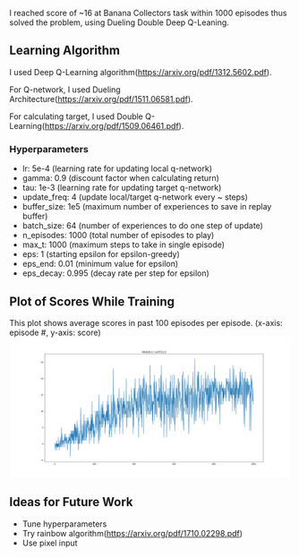 I reached score of ~16 at Banana Collectors task within 1000 episodes thus solved the problem, using Dueling Double Deep Q-Leaning. 

## Learning Algorithm

I used Deep Q-Learning algorithm(https://arxiv.org/pdf/1312.5602.pdf).

For Q-network, I used Dueling Architecture(https://arxiv.org/pdf/1511.06581.pdf).

For calculating target, I used Double Q-Learning(https://arxiv.org/pdf/1509.06461.pdf).

### Hyperparameters
* lr: 5e-4 (learning rate for updating local q-network)
* gamma: 0.9 (discount factor when calculating return)
* tau: 1e-3 (learning rate for updating target q-network)
* update_freq: 4 (update local/target q-network every ~ steps)
* buffer_size: 1e5 (maximum number of experiences to save in replay buffer)
* batch_size: 64 (number of experiences to do one step of update)
* n_episodes: 1000 (total number of episodes to play)
* max_t: 1000 (maximum steps to take in single episode)
* eps: 1 (starting epsilon for epsilon-greedy)
* eps_end: 0.01 (minimum value for epsilon)
* eps_decay: 0.995 (decay rate per step for epsilon)

## Plot of Scores While Training
This plot shows average scores in past 100 episodes per episode. (x-axis: episode #, y-axis: score)
![](score_plot.png)

## Ideas for Future Work
* Tune hyperparameters
* Try rainbow algorithm(https://arxiv.org/pdf/1710.02298.pdf)
* Use pixel input
